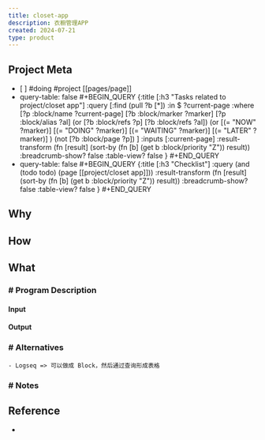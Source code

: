 ```yaml
---
title: closet-app
description: 衣橱管理APP
created: 2024-07-21
type: product
---
```


## Project Meta
  - \[ ] #doing #project [[pages/page]]
  - query-table: false
    #+BEGIN_QUERY
    {:title [:h3 "Tasks related to project/closet app"]
    :query [:find (pull ?b [*])
       :in $ ?current-page
       :where
       [?p :block/name ?current-page]
       [?b :block/marker ?marker]
    [?p :block/alias ?al]
    (or [?b :block/refs ?p] [?b :block/refs ?al])
    (or
       [(= "NOW" ?marker)]
       [(= "DOING" ?marker)]
       [(= "WAITING" ?marker)]
       [(= "LATER" ?marker)]
    )
    (not [?b :block/page ?p])
    ]
    :inputs [:current-page]
    :result-transform (fn [result]
                        (sort-by (fn [b]
                                   (get b :block/priority "Z")) result))
    :breadcrumb-show? false
    :table-view? false
    }
    #+END_QUERY
  - query-table: false
    #+BEGIN_QUERY
    {:title [:h3 "Checklist"]
    :query (and (todo todo) (page [[project/closet app]]))
    :result-transform (fn [result]
                        (sort-by (fn [b]
                                   (get b :block/priority "Z")) result))
    :breadcrumb-show? false
    :table-view? false
    }
    #+END_QUERY
## Why
## How
## What
### \# Program Description
#### Input
#### Output
### \# Alternatives
    - Logseq => 可以做成 Block，然后通过查询形成表格
### \# Notes
## Reference
-